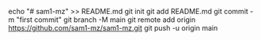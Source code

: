 echo "# sam1-mz" >> README.md
git init
git add README.md
git commit -m "first commit"
git branch -M main
git remote add origin https://github.com/sam1-mz/sam1-mz.git
git push -u origin main
